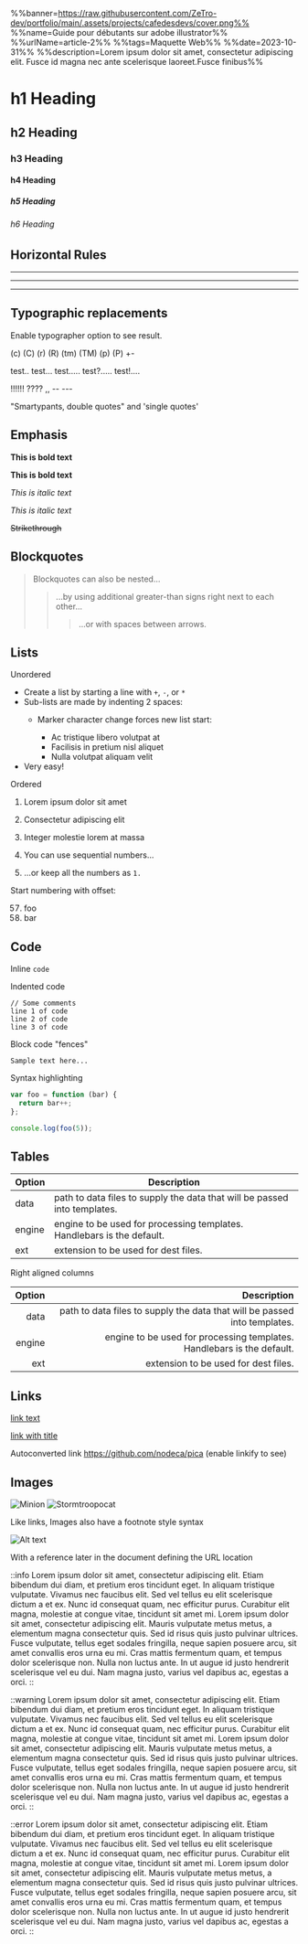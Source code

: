 %%banner=https://raw.githubusercontent.com/ZeTro-dev/portfolio/main/.assets/projects/cafedesdevs/cover.png%%
%%name=Guide pour débutants sur adobe illustrator%%
%%urlName=article-2%%
%%tags=Maquette Web%%
%%date=2023-10-31%%
%%description=Lorem ipsum dolor sit amet, consectetur adipiscing elit. Fusce id magna nec ante scelerisque laoreet.Fusce
finibus%%

# h1 Heading

## h2 Heading

### h3 Heading

#### h4 Heading

##### h5 Heading

###### h6 Heading

## Horizontal Rules

___

---

***

## Typographic replacements

Enable typographer option to see result.

(c) (C) (r) (R) (tm) (TM) (p) (P) +-

test.. test... test..... test?..... test!....

!!!!!! ???? ,, -- ---

"Smartypants, double quotes" and 'single quotes'

## Emphasis

**This is bold text**

__This is bold text__

*This is italic text*

_This is italic text_

~~Strikethrough~~

## Blockquotes

> Blockquotes can also be nested...
>> ...by using additional greater-than signs right next to each other...
> > > ...or with spaces between arrows.

## Lists

Unordered

+ Create a list by starting a line with `+`, `-`, or `*`
+ Sub-lists are made by indenting 2 spaces:
    - Marker character change forces new list start:
        * Ac tristique libero volutpat at

        + Facilisis in pretium nisl aliquet

        - Nulla volutpat aliquam velit
+ Very easy!

Ordered

1. Lorem ipsum dolor sit amet
2. Consectetur adipiscing elit
3. Integer molestie lorem at massa


1. You can use sequential numbers...
1. ...or keep all the numbers as `1.`

Start numbering with offset:

57. foo
1. bar

## Code

Inline `code`

Indented code

    // Some comments
    line 1 of code
    line 2 of code
    line 3 of code

Block code "fences"

```
Sample text here...
```

Syntax highlighting

``` js
var foo = function (bar) {
  return bar++;
};

console.log(foo(5));
```

## Tables

| Option | Description                                                               |
|--------|---------------------------------------------------------------------------|
| data   | path to data files to supply the data that will be passed into templates. |
| engine | engine to be used for processing templates. Handlebars is the default.    |
| ext    | extension to be used for dest files.                                      |

Right aligned columns

| Option |                                                               Description |
|-------:|--------------------------------------------------------------------------:|
|   data | path to data files to supply the data that will be passed into templates. |
| engine |    engine to be used for processing templates. Handlebars is the default. |
|    ext |                                      extension to be used for dest files. |

## Links

[link text](http://dev.nodeca.com)

[link with title](http://nodeca.github.io/pica/demo/ "title text!")

Autoconverted link https://github.com/nodeca/pica (enable linkify to see)

## Images

![Minion](https://octodex.github.com/images/minion.png)
![Stormtroopocat](https://octodex.github.com/images/stormtroopocat.jpg "The Stormtroopocat")

Like links, Images also have a footnote style syntax

![Alt text][id]

With a reference later in the document defining the URL location

[id]: https://octodex.github.com/images/dojocat.jpg  "The Dojocat"

::info
Lorem ipsum dolor sit amet, consectetur adipiscing elit. Etiam bibendum dui diam, et pretium eros tincidunt eget. In
aliquam tristique vulputate. Vivamus nec faucibus elit. Sed vel tellus eu elit scelerisque dictum a et ex. Nunc id
consequat quam, nec efficitur purus. Curabitur elit magna, molestie at congue vitae, tincidunt sit amet mi. Lorem ipsum
dolor sit amet, consectetur adipiscing elit. Mauris vulputate metus metus, a elementum magna consectetur quis. Sed id
risus quis justo pulvinar ultrices. Fusce vulputate, tellus eget sodales fringilla, neque sapien posuere arcu, sit amet
convallis eros urna eu mi. Cras mattis fermentum quam, et tempus dolor scelerisque non. Nulla non luctus ante. In ut
augue id justo hendrerit scelerisque vel eu dui. Nam magna justo, varius vel dapibus ac, egestas a orci.
::

::warning
Lorem ipsum dolor sit amet, consectetur adipiscing elit. Etiam bibendum dui diam, et pretium eros tincidunt eget. In
aliquam tristique vulputate. Vivamus nec faucibus elit. Sed vel tellus eu elit scelerisque dictum a et ex. Nunc id
consequat quam, nec efficitur purus. Curabitur elit magna, molestie at congue vitae, tincidunt sit amet mi. Lorem ipsum
dolor sit amet, consectetur adipiscing elit. Mauris vulputate metus metus, a elementum magna consectetur quis. Sed id
risus quis justo pulvinar ultrices. Fusce vulputate, tellus eget sodales fringilla, neque sapien posuere arcu, sit amet
convallis eros urna eu mi. Cras mattis fermentum quam, et tempus dolor scelerisque non. Nulla non luctus ante. In ut
augue id justo hendrerit scelerisque vel eu dui. Nam magna justo, varius vel dapibus ac, egestas a orci.
::

::error
Lorem ipsum dolor sit amet, consectetur adipiscing elit. Etiam bibendum dui diam, et pretium eros tincidunt eget. In
aliquam tristique vulputate. Vivamus nec faucibus elit. Sed vel tellus eu elit scelerisque dictum a et ex. Nunc id
consequat quam, nec efficitur purus. Curabitur elit magna, molestie at congue vitae, tincidunt sit amet mi. Lorem ipsum
dolor sit amet, consectetur adipiscing elit. Mauris vulputate metus metus, a elementum magna consectetur quis. Sed id
risus quis justo pulvinar ultrices. Fusce vulputate, tellus eget sodales fringilla, neque sapien posuere arcu, sit amet
convallis eros urna eu mi. Cras mattis fermentum quam, et tempus dolor scelerisque non. Nulla non luctus ante. In ut
augue id justo hendrerit scelerisque vel eu dui. Nam magna justo, varius vel dapibus ac, egestas a orci.
::
